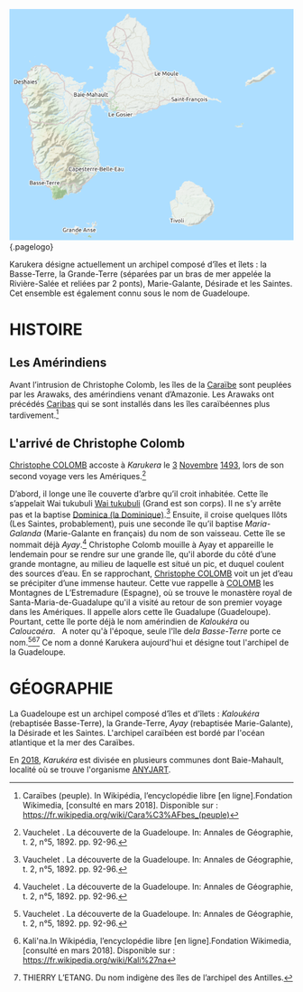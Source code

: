 <!-- TITLE: Karukéra / Guadeloupe -->
<!-- SUBTITLE: Présentation de l'archipel Karukéra ou la Guadeloupe -->

![Karukera](/uploads/map/karukera.png "Karukera"){.pagelogo}

Karukera désigne actuellement un archipel composé d’îles et îlets : la Basse-Terre, la Grande-Terre (séparées par un bras de mer appelée la Rivière-Salée et reliées par 2 ponts),  Marie-Galante, Désirade et les Saintes.
Cet ensemble est également connu sous le nom de Guadeloupe.

# HISTOIRE
## Les Amérindiens 
Avant l’intrusion de Christophe Colomb, les îles de la [Caraïbe](/geographie/ile/caraibes/iles-de-la-caraibe) sont peuplées par les Arawaks, des amérindiens venant d’Amazonie. Les Arawaks ont précédés [Caribas](/peuple/caraibes/partout/caraibe) qui se sont installés dans les îles caraïbéennes plus tardivement.[^2]

## L'arrivé de Christophe Colomb

[Christophe COLOMB](/personnalite/homme/colonisateur/europe/sud/pays/republique-de-gene/christoforo-colombo) accoste à *Karukera* le [3](/histoire/date/calendrier-gregorien/par-jour/03) [Novembre](/histoire/date/calendrier-gregorien/par-mois/novembre) [1493](/histoire/date/calendrier-gregorien/par-annee/1493), lors de son second voyage vers les Amériques.[^1] 

D’abord, il longe une île couverte d’arbre qu’il croit inhabitée. Cette île s’appelait Wai tukubuli  [Wai tukubuli](/geographie/ile/caraibes/centre/wai-tukubuli) (Grand est son corps). Il ne s’y arrête pas et la baptise [Dominica (la Dominique)](/geographie/ile/caraibes/centre/wai-tukubuli).[^1] 
Ensuite, il croise quelques Ilôts (Les Saintes, probablement), puis une seconde île qu’il baptise *Maria-Galanda* (Marie-Galante en français) du nom de son vaisseau. Cette île se nommait déjà *Ayay*.[^1]
Christophe Colomb mouille à Ayay et appareille le lendemain pour se rendre sur une grande île, qu'il aborde du côté d’une grande montagne, au milieu de laquelle est situé un pic, et duquel coulent des sources d’eau.
En se rapprochant, [Christophe COLOMB](/personnalite/homme/colonisateur/europe/sud/pays/republique-de-gene/christoforo-colombo) voit un jet d’eau se précipiter d’une immense hauteur. Cette vue rappelle à [COLOMB](/personnalite/homme/colonisateur/europe/sud/pays/republique-de-gene/christoforo-colombo) les Montagnes de L’Estremadure (Espagne), où se trouve le monastère royal de Santa-Maria-de-Guadalupe qu'il a visité au retour de son premier voyage dans les Amériques. Il appelle alors cette île Guadalupe (Guadeloupe).
Pourtant, cette île porte déjà le nom amérindien de *Kaloukéra* ou *Caloucaéra*.   
A noter qu'à l'époque, seule l'île de*la Basse-Terre* porte ce nom.[^1][^3][^4] 
Ce nom a donné Karukera aujourd'hui et désigne tout l'archipel de la Guadeloupe.

# GÉOGRAPHIE
La Guadeloupe est un archipel composé d’îles et d'îlets : *Kaloukéra* (rebaptisée Basse-Terre), la Grande-Terre, *Ayay* (rebaptisée Marie-Galante), la Désirade et les Saintes.
L'archipel caraïbéen est bordé par l'océan atlantique et la mer des Caraïbes.

En [2018](/histoire/date/calendrier-gregorien/par-annee/2018), *Karukéra* est divisée en plusieurs communes dont Baie-Mahault, localité où se trouve l'organisme [ANYJART](/organisme/a-classer/caraibes/centre/karukera/anyjart).


[^1]:Vauchelet . La découverte de la Guadeloupe. In: Annales de Géographie, t. 2, n°5, 1892. pp. 92-96.

[^2]:Caraïbes (peuple). In Wikipédia, l’encyclopédie libre [en ligne].Fondation Wikimedia, [consulté en mars 2018]. Disponible sur : https://fr.wikipedia.org/wiki/Cara%C3%AFbes_(peuple)

[^3]:Kali'na.In Wikipédia, l’encyclopédie libre [en ligne].Fondation Wikimedia, [consulté en mars 2018]. Disponible sur : https://fr.wikipedia.org/wiki/Kali%27na

[^4]:THIERRY L’ETANG. Du nom indigène des îles de l’archipel des Antilles.